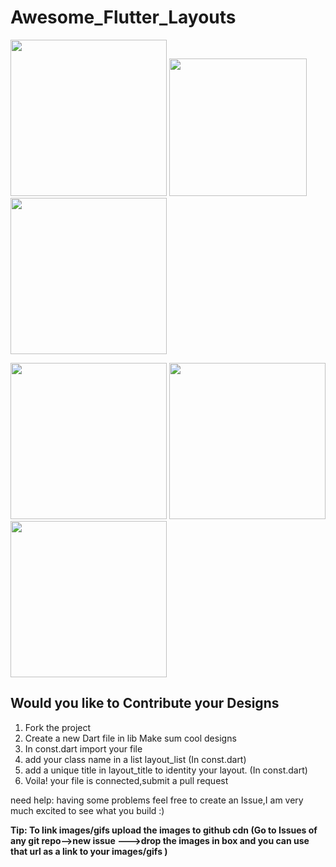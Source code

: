 # Awesome_Flutter_Layouts
 
<p float="left;padding=10px">
  <img src="https://user-images.githubusercontent.com/31410839/53930685-3c386600-40b8-11e9-893a-acb8e22d3eb7.png" width="250" />
  <img src ="https://user-images.githubusercontent.com/31410839/66274170-67c33f00-e899-11e9-8f77-bc2a987fd6b4.gif" width="220"/>
  <img src = "https://user-images.githubusercontent.com/31410839/53930581-cf24d080-40b7-11e9-8513-c7f2f9e179db.png" width="250"/>
</p>

<p float="left;padding=10px">
  <img src="https://user-images.githubusercontent.com/31410839/53999545-cc82b380-4169-11e9-884d-cfc71a711ee5.png"  width="250" />
  <img src ="https://user-images.githubusercontent.com/31410839/53999548-ce4c7700-4169-11e9-8c0d-127a6f6ce3ff.png" width="250"/>
  <img src="https://user-images.githubusercontent.com/31410839/54543309-6f85c980-49c3-11e9-8093-643e5b88c8aa.png" width="250")/> 
</p>

## Would you like to Contribute your Designs

1. Fork the project
2. Create a new Dart file in lib Make sum cool designs
3. In const.dart import your file
4. add your class name in a list layout_list (In const.dart) 
5. add a unique title in layout_title to identity your layout. (In const.dart)  
6. Voila! your file is connected,submit a pull request

need help: having some problems feel free to create an Issue,I am very much excited to see what you build :)

**Tip: To link images/gifs upload the images to github cdn (Go to Issues of any git repo-->new issue --->drop the images in box  and you can use that url as a link to your images/gifs )**
